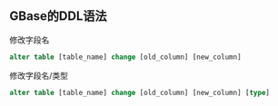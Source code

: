 ## GBase的DDL语法

修改字段名

```sql
alter table [table_name] change [old_column] [new_column]
```



修改字段名/类型

```sql
alter table [table_name] change [old_column] [new_column] [type]
```

